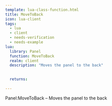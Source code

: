 ```yaml
---
template: lua-class-function.html
title: MoveToBack
icon: lua-client
tags:
  - lua
  - client
  - needs-verification
  - needs-example
lua:
  library: Panel
  function: MoveToBack
  realm: client
  description: "Moves the panel to the back"
  
  
  returns:
    
---
```


<div class="lua__search__keywords">
Panel:MoveToBack &#x2013; Moves the panel to the back
</div>
